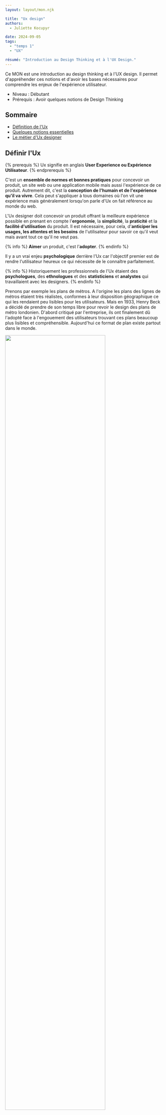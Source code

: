 ```yaml
---
layout: layout/mon.njk

title: "Ux design"
authors:
  - Juliette Kocupyr

date: 2024-09-05
tags: 
  - "temps 1"
  - "UX"

résumé: "Introduction au Design Thinking et à l'UX Design."
---
```


Ce MON est une introduction au design thinking et à l'UX design. Il permet d'appréhender ces notions et d'avoir les bases nécessaires pour comprendre les enjeux de l'expérience utilisateur.

- Niveau : Débutant
- Prérequis : Avoir quelques notions de Design Thinking

## Sommaire

- [Définition de l'Ux](#ux)
- [Quelques notions essentielles](#notions)
- [Le métier d'Ux designer](#metier)

<h2 id=ux> Définir l'Ux</h2>

{% prerequis %}
Ux signifie en anglais **User Experience ou Expérience Utilisateur**.
{% endprerequis %}

C'est un **ensemble de normes et bonnes pratiques** pour concevoir un produit, un site web ou une application mobile mais aussi l'expérience de ce produit. Autrement dit, c'est la **conception de l'humain et de l'expérience qu'il va vivre**. Cela peut s'appliquer à tous domaines où l'on vit une expérience mais généralement lorsqu'on parle d'Ux on fait référence au monde du web.

L'Ux designer doit concevoir un produit offrant la meilleure expérience possible en prenant en compte l'**ergonomie**, la **simplicité**, la **praticité** et la **facilité d'utilisation** du produit. Il est nécessaire, pour cela, d'**anticiper les usages, les attentes et les besoins** de l'utilisateur pour savoir ce qu'il veut mais avant tout ce qu'il ne veut pas.

{% info %}
**Aimer** un produit, c'est l'**adopter**.
{% endinfo %}

Il y a un vrai enjeu **psychologique** derrière l'Ux car l'objectif premier est de rendre l'utilisateur heureux ce qui nécessite de le connaître parfaitement.

{% info %}
Historiquement les professionnels de l'Ux étaient des **psychologues**, des **ethnologues** et des **statisticiens** et **analystes** qui travaillaient avec les designers.
{% endinfo %}

Prenons par exemple les plans de métros. A l'origine les plans des lignes de métros étaient très réalistes, conformes à leur disposition géographique ce qui les rendaient peu lisibles pour les utilisateurs. Mais en 1933, Henry Beck a décidé de prendre de son temps libre pour revoir le design des plans de métro londonien. D'abord critiqué par l'entreprise, ils ont finalement dû l'adopté face à l'engouement des utilisateurs trouvant ces plans beaucoup plus lisibles et compréhensible. Aujourd'hui ce format de plan existe partout dans le monde.

<img src="./image12/plan.webp" width="80%">

Il faut bien différencier l'Ux de l'Ui. L'Ui est l'**user interface ou interface utilisateur**. L'interface est le **point de rencontre** entre la personne et le produit, elle permet l'interaction avec le produit.

En Ux, c'est l'**expérience globale** de l'utilisateur qui compte alors que l'Ui est la partie perceptible, visible. L'Ui est donc la partie émergée de l'iceberg représenté par l'Ux. Si on prend l'exemple d'une voiture, le produit est la voiture et l'utilisateur est le conducteur. L'interface correspond alors à l'intérieur de la voiture et l'expérience est la conduite.

La complexité d'un bon produit est donc de réaliser une interface **visuelle et attractive** tout en restant **simple et efficace**, c'est-à-dire combiner l'Ui et l'Ux.

<img src="./image12/uxui.webp" width="50%">

### L'utilisateur au centre de l'Ux design

L'Ux est une approche centrée sur **l'humain** et ses activités. Tous les choix de design doivent se faire à partir et en fonction des utilisateurs. Steve Krug, un des pères fondateurs de l'Ux design dit qu'*un bon design commence par une bonne compréhension de la psychologie humaine*.

{% attention "**Attention**" %}
Le plus difficile en Ux est de toujours se rappeler qu'on créer pour les autres et non pour soi.
{% endattention %}

Les autres ne sont pas comme nous. Il est primordiale de regarder **son environnement**, les autres, ce qui les dérange ou leur pose problème et ce dont ils ont besoin. Nos goûts personnels ne sont pas ceux des autres.

Un autre point d'attention est de ne pas chercher à plaire à tout le monde. Il est faux de croire qu'une expérience est positive si elle est universelle, qu'elle correspond à tous. Ça serait bien mais dans la réalité c'est souvent un échec car tout le monde est différent.

{% info %}
Une Ux pour tous est une Ux pour personne.
{% endinfo %}

Même pour les grosses applications, des choses plaisent à certains mais pas à d'autres. Par exemple, il a fallu des mois à Facebook pour designer le pouce bleu permettant de liker une publication car l'objectif était de faire un outil qui plaise au plus grand nombre. Le risque dans cette situation est finalement de décevoir beaucoups. Le changement devient alors très compliqué.

### Concevoir un produit simple

Pour satisfaire les utilisateurs, il faut concevoir **un produit simple**. Autrement dit un produit qui requiert peu ou pas d'informations. Il n'a pas besoin d'être expliqué pour être utilisé, on doit comprendre directement à quoi il sert.

L'utilisateur sait immédiatement qui on est, à quoi on sert et ce que c'est. Il n'y a pas besoin de tutoriels qui sont souvent contournés par les utilisateurs.

Plus il y a de fonctionnalités, plus le produit est compliqué ce qui perd en usabilité réduisant l'intérêt du produit. Souvent une Ux doit son succès à une caractéristique déterminante. Par exemple Facebook est devenu incontournable pour son service de messagerie instantannée pour concurrencer Whatsapp.

<h3 id=responsive> L'utilisateur mobile</h3>

Lors de la conception d'une Ux, il est important d'intégrer **la notion de mobilité**. La mobilité concerne le smartphone ou la tablette mais également les utilisateurs de ceux-ci. On se concentre avant tout sur **l'utilisateur qui est mobile** car lui et ses appareils sont mobiles. Joël de Ronsay, futurologue français nous dit qu'*on ne va pas sur internet, on est dans internet*.

L'utilisateur mobile se définit ainsi :

- il se déplace avec son smartphone
- il prend les transports
- il communique en temps réel
- il prend et partage des photos et informations instantanément

Il possède plusieurs applications pour des besoins différents, donc il doit **diviser son temps** entre plusieurs applications mobiles. C'est là que se trouve le premier challenge. Il faut capter l'attention de l'utilisateur sans l'accaparer pour ne pas le distraire dans son déplacement, lorsqu'il marche par exemple. Il ne doit pas devenir un danger pour lui ou les autres.

Il faut ensuite garder à l'esprit que l'utilisateur mobile se sert avant tout de son smartphone. Bien que la version ordinateur d'un site web peut être complexe, il faut donc ne pas négliger **la version mobile**. Pour cela, il faut intégrer l'approche de mobile first.

{% note %}
**Mobile First** : concevoir pour le mobile en premier car la majorité des utilisateurs d'aujourd'hui sont mobiles.
{% endnote %}

 Cette approche permet d'éliminer beaucoup de contrainte dès le début comme la taille de l'écran qui varie entre mobile et ordinateur ou le curseur de l'ordinateur qui devient le pouce de la main sur le mobile. Il est donc nécessaire de penser **responsive** (adapté pour le mobile). L'interaction est la même et elle doit le rester, c'est la disposition qui peut varier. Google punit même les sites non responsives, il ne les remonte pas dans les résultats de recherche, car c'est une caractéristique primordiale pour les utilisateurs.

Le mobile first nécessite donc de prendre en compte de nouvelles contraintes liées à l'appareil mobile : la taille de l'écran, l'autonomie de 24h max, le réseau aléatoire, l'utilisation en mouvement. A ce niveau, on peut déjà créer un produit simple et responsive.

### Intégrer l'approche Design Thinking

<img src="./image12/design.webp" width="50%">

Popularisé par des designers de la Silicon Valley, le design thinking se base sur 5 étapes clés :

- **l'empathie** : se mettre à la place des autres pour comprendre un problème
- **la définition** : définir le problème à résoudre
- **l'idéation** : trouver des solutions créatives
- **le prototype** : choisir la solution adaptée et concevoir une première version
- **le test** : tester le concept puis l'améliorer

L'Ux design, quant à lui, s'articule autour de 3 étapes :

- la recherche utilisateur
- le prototypage
- le test utilisateur

Ces étapes s'intègrent dans la démarche de Design Thinking, qui s'applique à tout le processus de conception et de design. En Ux, l'**empathie** est fondamentale, ça passe par la réalisation de recherches très approfondies et abouties sur l'utilisateur. Le **prototypage** prend en compte les notions d'[usabilité](#usabilite), d'[affordance](#affordance) et de [responsive](#responsive). Enfin, le **test** n'est pas une phase finale mais une routine sous forme de mini-tests très réguliers tout au long du processus.

Contrairement au Design Thinking où les 5 étapes forment une boucle, en Ux l'**itération** se fait sur **le prototype et le test**, qui forment un binôme. Cela permet de valider qu'à chaque étape, on avance dans la bonne direction. Il faut alors partir d'un brouillon très simple pour se rapprocher étape après étape du produit final tel qu'on l'imagine.

**Les outils incontournables :**

- Zoning (croquis) : papier-crayon
- Wireframe (schéma de la répartition du contenu) : Balsamiq, Axure, PowerPoint…
- Mock-up (maquette intégrant la charte graphique) : Sketch, Photoshop, Experience Design…
- Interaction (simulation dynamique du chemin de navigation) : InVison, Experience Design…

#### La recherche utilisateur

La **recherche utilisateur** est essentielle pour bien comprendre les besoins des futurs utilisateurs et offrir un produit qui va plaire à la cible.

Il faut se poser la question qu'est-ce qu'on conçoit et pour qui. Cela touche aux notions de **psychologie** et **sociologie**. On peut par exemple faire de l'**ethnologie**, observation sur le terrain ou de l'**immersion** qui permet de rentrer vraiment dans cette phase de recherche. Si le temps manque, des **solutions numériques** existent comme les sondages. Ça permet de comprendre ce que les utilisateurs veulent et surtout ce qu'ils ne veulent pas.

Quand on veut cibler un utilisateur, on cherche à viser un trait de caractère ou de personnalité mais c'est une erreur. Il vaut mieux viser une activité commune à un grand nombre de personnes.

Une recherche utilisateur pertinente se base sur deux approches. L'approche quantitative, qui passe par des recherches google sur les caractéristiques du public cible et l'approche qualitative par le contact direct avec les utilisateurs sélectionnés.

#### Le prototypage

Lors du prototypage, le **principe du 80/20** permet de se focaliser sur **un produit simple**. Cela signifie que 80% des actions observées sont réalisées en utilisant seulement 20% des fonctionnalités du site.

{% info %}
En Ux, un dessin vaut mille mots.
{% endinfo %}

Les bonnes pratiques du prototypage passent par un modèle **responsive** ou **mobile friendly**. Cela veut dire pas trop d'info sur l'écran, une page claire et lisible, qui navigable avec les doigts et où les éléments de friction qui empêche la fluidité ont été retirés. Il faut donc **placer le contenu là où l'utilisateur s'attend à le trouver**, ce qui simplifie les choses et permet par exemple aux utilisateurs d'utiliser un site dans une langue étrangère grâce aux automatismes de navigation. Le produit doit être construit simplement de façon reconnaissable (les boutons en forme de bouton cliquable, ...).

L'utilisateur mobile a apporté un nouveau concept, **le design pour le pouce**. Ça correspond à la zone qui est facilement accessible avec le pouce sur un smartphone. Il est alors nécessaire d'avoir des éléments de taille adaptée qui soient hiérarchisés, avec des noms explicites pour ne pas avoir à chercher l'information.

<img src="./image12/pouce.webp" width="50%">

#### Le test utilisateur

Tester les prototypes a pour objectif d'**observer les utilisateurs interagir**, de **détecter les problèmes** et de **comprendre ce qui est apprécié** dans le produit. Attention, il ne faut **jamais intervenir**, ni aider le testeur à utiliser le produit lors de ce processus.


{% info %}
On teste le produit et non les personnes.
{% endinfo %}

S'ils ont des difficultés, c'est qu'il y a des choses à retravailler. L'important est de ne pas y mettre d'ego mais plutôt de l'utiliser comme un guide de correction. Pour réaliser les tests utilisateur, il faut être **agile** pour ne pas décourager le client.

Pour mener à bien une séance de test, il faut avant tout **un petit nombre d'utilisateurs** pour pouvoir les observer correctement. **Un facilitateur** est également nécessaire pour animer la séance et qui sait être patient pour être à l'écoute des besoins des utilisateurs. Enfin **une salle avec le confort minimum** pour les bonnes conditions du test. Le but est de comprendre ce que les utilisateurs font avec le produit, il est donc nécessaire de les voir et les entendre. Il faut les faire penser à voix haute.

Un des problèmes que l'on peut facilement rencontrer est justement **le silence** des utilisateurs. Lorsque le silence est présent, le facilitateur ne doit pas intervenir, il doit essayer de faire parler les personnes en posant des questions pour comprendre ce qu'il est en train de faire. Il se peut également qu'un utilisateur soit **bloqué** et demandent de l'aide. Encore une fois, le facilitateur ne doit pas intervenir dans la démarche et l'aider. Il peut en revanche poser des questions pour comprendre ce qui le dérange afin de faire remonter le problème à corriger. Enfin, si un utilisateur s'**énerve** c'est sûrement que quelque chose dans l'application n'est pas adapté. S'il n'est pas adapté à une personne, il se peut que de nombreuses personnes rencontrent ce problème plus tard c'est donc un problème prioritaire. Dans ce cas, le facilitateur doit rester patient et ne pas montrer d'égo, il doit rester à l'écoute et comprendre ce qu'il faut améliorer.

A la fin de la séance de test, il est important de **sélectionner les problèmes à résoudre**. Les problèmes d'usabilité sont prioritaires, tandis que les problèmes de détail ne sont pas à prendre en compte car si un utilisateur préfère par exemple la couleur bleue, ça ne sera pas le cas pour d'autres. Ces problèmes seront à prendre en compte uniquement s'ils remontent énormément de fois au cours des différents tests. Il est impératif de résister à la tentation de rajouter des choses qui compliquent le produit.

Une fois que tous les problèmes sont **notés et priorisés**, il est important de faire un **planning de résolution**. Et une fois les problèmes résolus, une nouvelle phase de test est nécessaire pour permettre d'offrir la meilleure expérience possible.

<h2 id=notions> Quelques notions essentielles</h2>

<h3 id=usabilite> La notion d'usabilité</h3>

{% note %}
**Norme ISO 9241-11 :**
L'usabilité, c'est « le degré selon lequel un produit peut être utilisé, par des utilisateurs identifiés, pour atteindre des buts définis avec efficacité, efficience et satisfaction, dans un contexte d’utilisation spécifié ».
{% endnote %}

Le terme **usabilité** se compose de 'usage' et 'abilité'. C'est la capacité d'un utilisateur à interagir avec un produit, à le prendre en main, comprendre à quoi il sert et comment l'utiliser. L'objectif est d'améliorer l'expérience globale de l'utilisateur en le guidant dans l'utilisation du produit.

Les principes de l'usabilité se définissent par un produit :

- simple
- facile
- utile
- utilisable
- navigable
- accessible
- compréhensible

L'usabilité n'est pas synonyme d'Ux, c'est une **composante** de celle-ci. L'Ux améliore positivement l'expérience en prenant en compte **les émotions** alors que l'usabilité permet à l'utilisateur d'accomplir un certain nombre d'actions de façon simple et rapide.

### Le taux de rétention

Pour mesurer **le succès d'une Ux** on utilise deux types de méthodes. La **méthode qualitative** comme les notes ou commentaires sur les stores d'application et la **méthode quantitative** qui utilisent des données plus parlantes et plus concrètes comme la fidélité des utilisateurs.

Pour cela, on peut mesurer **le taux de rétention** qui correspond au pourcentage d'utilisateurs qui continue d'utiliser une application ou un site plus de trois mois après l'avoir installé et utilisé pour la première fois. Aujourd'hui, les meilleurs taux sont ceux des messageries instantanées comme Facebook (98%) ou Whatsapp (77%) car le côté instantanné augmente la fréquence d'usage, l'utilisateur se rapproche d'un comportement d'addiction.

{% info %}
En moyenne, un taux de rétention lambda est de **11%** et on considère cela comme un succès à partir de **30%**.
{% endinfo %}

### Le persona

Pour déterminer les caractéristiques de l'utilisateur visé, on crée **un profil utilisateur**, appelé persona. C'est un modèle d'utilisateur avec des **caractéristiques précises** déterminant des **cas d'usages**.

Un cas d'usage est l'**ensemble de situations** où l'utilisateur va **interagir** avec le produit, dans lesquelles il en a besoin et comment il l'utilise. Pour faire un persona, il est important d'inclure des choses qui vont décrire des activités de l'utilisateur et non de se centrer uniquement sur des caractéristiques personnelles comme le revenu ou l'âge.

On veut comprendre les besoins d'un utilisateur pour développer une application qui empêche tout **élément de friction** dans le but d'améliorer l'usabilité et de prendre en compte l'utilisateur mobile.

<img src="./image12/persona.webp" width="50%">

Le persona est un outil polyvalent visant à **générer de l'empathie** lors du processus de conception. Il se fait une fois les recherches utilisateurs réalisées. Le format doit être visuel et assez simple et les personnalités marquantes. **Un maximum de 10 persona** permet de se concentrer sur un type de population et de les exploiter au mieux car une Ux ne peut pas être designer pour plair à tous.

<h3 id=affordance> Le principe d'affordance</h3>

Les utilisateurs sont de plus en plus exigeants, **s'habituant aux progrès**. Quand le design progresse, l'utilisateur et sa capacité à comprendre un produit et à interagir avec, progresse aussi. L'utilisateur devient exigeant.

L'affordance ou affordability est la capacité à se permettre de prendre en main un produit, comprendre comment on s'en sert et pourquoi.

{% info %}
C'est la capacité d'un produit à être **en accord avec son temps**.
{% endinfo %}

Si une application est trop en avance sur son temps, cela peut provoquer de la confusion chez l'utilisateur. On parle alors de manque d'affordance. Si l'innovation est calquée sur une précédente, l'utilisateur pourra s'adapter plus facilement. Le but de l'Ux design est alors de fabriquer **non pas un produit futuriste** mais **le meilleur produit pour ses utilisateurs**.

Un exemple plutôt contradictoire est l'Ux de Snapchat. C'est une **exception** rare car elle représente une grosse innovation mais pourtant elle est devenue très populaire. Cela a fonctionné car c'est un produit destiné majoritairement aux jeunes. La plupart des fonctionnalités sont 'cachées', accessibles par des actions adaptées à la jeune génération comme le swipe. Cette combinaison est très bien perçue par la jeunesse. Le fait de partager des astuces d'utilisation entre amis plaît davantage. C'est ce qui fait le succès de cette Ux malgré sa complexité. Aujourd'hui, ce modèle d'application s'est popularisé et pousse les jeunes à devenir plus créatifs (ex TikTok).

#### L'approche "Hook Canvas"

Ce modèle se base sur un cadre conceptuel qui permet d'**accrocher l'utilisateur**. Les designers créent en nous **des habitudes** voire **des automatismes d'usage** de ces applications comme les ouvrir au réveil ou lors de moments de solitude, c'est ce comportement qui fait le succès de ces applications. On parle de relation "haute fréquence".

L'approche du crochet ou modèle de Hook a été développé par Nir EYAL un professeur à l'école de commerce de Stanford. Il suggère que pour être accrocheur, le flow de l'application s'articule autour de **4 phases** auxquelles l'utilisateur va faire face. Ces étapes se suivent et idéalement se répètent en boucle pour créer des habitudes comportementales voire **des addictions**.

1. **L'élément déclencheur**

   L'expérience utilisateur commence par un élément déclencheur. Il peut être interne comme un état psychologique (la peur du manque, la solitude, l'ennui) ou externe par les pubs, les notifications ou les boutons d'appel à l'action.

2. **L'action**

   L'utilisateur doit ensuite passer à l'action. Elle doit être la plus simple possible donc les designers essaient de réduire toutes les frictions, par exemple l'action de scroller. Cela permet d'avoir une récompense instantanée et imprévisible.

3. **La récompense variable**

   L'effet de surprise, de ne pas savoir ce qu'on va trouver en réalisant l'action fascine l'utilisateur, lui donnant envie de revenir. On a par exemple l'espoir de trouver un nouvel article, une photo plus intéressante ou une nouvelle mention j'aime. Les éléments variables poussent alors l'utilisateur à prolonger l'expérience.

4. **L'investissement**

   Plus on utilise une application, plus on y stocke de la valeur en y entrant des données, en s'abonnant à une page, en publiant une photo ou encore en envoyant des messages. On investit dans l'application puis on cherche de nouveau déclencheur, ce qui ramène à l'étape 1.

Pour certains, ce cadre s'apparente à de la **manipulation** car on fait face à un cercle vicieux. Il y a donc **une responsabilité** évidente envers les utilisateurs qu'on accroche, d'où la nécessité de trouver un juste milieu. **L'éthique** de l'Ux designer est donc un enjeu de taille.

<h2 id=metier> Le métier d'Ux designer</h2>

Les **qualités** nécessaires pour un Ux designer sont principalement :

- l'empathie
- la curiosité
- l'humilité
- le travail d'équipe
- la capacité à se déconstruire, à dire je ne sais pas

{% prerequis %}
[Tristan Harris : éthique de l'Ux designer](https://youtu.be/D55ctBYF3AY?si=lSDMO4h1za5Z5Xcm)
{% endprerequis %}

L'éthique de l'Ux designer est un point très sensible, car la conception d'expérience utilisateur n'est pas altruiste mais souvent liée au business. Tristan Harris, designer pour les plus grands groupes comme Apple ou Google, explique lors d'une conférence comment le design peut contribuer à rendre les technologies et les applications mobiles moins intrusives, et donc plus appréciables pour les utilisateurs. Finalement quel rôle l'Ux designer doit adopter face à cette question éthique de l'addiction de l'utilisateur face au modèle économique de l'application.

{% info %}
On passe beaucoup de temps à penser à ce qu'on fait de notre temps.
{% endinfo %}

Le temps semble souvent nous échapper particulièrement lorsqu'on le passe sur certaines applications. Il nous arrive d'ouvrir une application sachant pertinemment qu'on va y perdre 20 min alors qu'on voulait juste lire un message, ou encore rafraîchir nos emails toutes les 15 secondes sans raison particulière. Ce comportement est représentatif de l'addiction.

{% info %}
Aux Etats-Unis l'industrie des machines à sous rapporte plus que le cinéma, les parcs d'attraction et le baseball réunis.
{% endinfo %}

Bien qu'ils ne jouent qu'avec des pièces l'addiction les pousse à jouer encore et encore. On peut faire le même parallèle avec **le téléphone**. Quand on ouvre une application, on attend une récompense. Cela traduit **une vraie dépendance**. On le sait pertinemment mais on ne peut pas s'en défaire. Finalement l'utilisateur se trouve toujours dans un de ces deux états : **connecté mais distrait** ou **déconnecté mais avec le sentiment de rater quelque chose**.

<img src="./image12/addiction.webp" width="50%">

L'éthique de l'Ux designer est de restaurer ce choix. Bien que le modèle économique de beaucoup d'applications vit à travers ce phénomène d'addiction, il est primordial de permettre à l'utilisateur de choisir ce qu'il veut faire de son temps. Ça peut passer par des fonctionnalités supplémentaires comme le mode concentration dans une messagerie instantanée.

{% note %}
Selon une étude de Microsoft, il faut en moyenne **23 minutes** pour se **reconcentrer** sur une tâche et plus on est interrompu plus on s'habitue jusqu'à **s'auto-déconcentrer** toutes les **3,5 minutes**.
{% endnote %}

Partant de ce constat, le statut ne pas déranger ou occupé permet à l'utilisateur de ne pas recevoir de pop-up de messagerie instantannée ou autres notifications, pour ne pas être dérangé dans son travail sauf en cas d'urgence. Ainsi l'utilisateur **reprend le contrôle** sur ses choix et son temps.

Cette pensée implique de mettre **les valeurs humaines au premier plan**. Dans l'économie actuelle, le temps est un facteur clé du succès d'une application. Plus un a d'utilisateur, plus ils passent du temps dessus, mieux c'est. En réalité, il y a différentes échelles de valeur. L'objectif idéal serait de créer **une contribution nette et positive vis-à-vis de l'humanité face à la technologie**. Pour cela, il faudrait mesurer le succès de manière différente. Si on prend l'exemple du bio, l'objectif est de mieux manger, on ne peut pas juste comparer l'aspect financier car c'est une catégorie d'alimentation complètement différente. On met en avant un aspect différent, la qualité de l'alimentation, donc l'échelle de valeur est repensée. On peut appliquer cela à la technologie en redéfinissant les KPIs. Mais cela voudrait dire **redéfinir les valeurs de l'UX design**, sur le même exemple que le serment d'Hippocrate en médecine qui est le fondement de l'éthique du médecin et qui rappelle la responsabilité envers le patient.

Un exemple concret de l'évolution des KPIs en Ux est le **taux de convivialité**. L'entreprise Couchsurfing a créé ce taux permettant de mesurer la réussite du site en se basant sur le bonheur procuré aux gens. Il prend en compte le temps que passe l'utilisateur chez l'hôte qu'il rencontre sur le site moins le temps passé sur le site. Il n'est donc pas basé sur l'addiction de l'utilisateur face au site.

Aujourd'hui l'utilisateur doit **lui-même exiger un changement** pour passer d'un monde frustré par le temps à un monde où le temps est bien utilisé. De plus en plus d'entreprises repense leur produit ou leur façon de l'utiliser suite aux exigences faites par le client.

## Conclusion

L'UX design, ou design de l'expérience utilisateur, est essentiel dans le développement de produits numériques. En se concentrant sur les besoins et les comportements des utilisateurs, il vise à créer des interfaces intuitives et engageantes qui maximisent la satisfaction. Ce processus va au-delà de l'esthétique, intégrant fonctionnalité et accessibilité, pour garantir une interaction fluide avec la technologie. Dans un contexte où les utilisateurs sont de plus en plus exigeants, une bonne expérience utilisateur peut déterminer le succès ou l'échec d'un produit.

L'éthique est également un aspect crucial de l'UX design, car il est impératif de concevoir des expériences qui respectent les utilisateurs et leur temps, évitant ainsi l'addiction numérique. En plaçant les valeurs humaines au centre du processus, les designers ont la responsabilité de créer des produits qui répondent aux attentes des entreprises tout en contribuant à un environnement numérique plus sain. À mesure que la technologie évolue, l'importance d'une expérience utilisateur bien conçue continuera de croître, façonnant l'avenir des interactions humaines avec le numérique.

## Bibliographie

[**MOOC.** UX design : découvrez les fondamentaux !](https://www.my-mooc.com/fr/mooc/decouvrez-les-fondamentaux-ux-design/)

[**Youtube.** Design Thinking - Explications](https://youtu.be/I7pD0U3JUvs?si=brm5xM3ZsI-wZo-K)

[**Youtube.** Le design thinking, c'est quoi](https://www.youtube.com/watch?v=3p4zWmI8rg8)

[**Youtube.** Tristan Harris : éthique de l'Ux designer](https://youtu.be/D55ctBYF3AY?si=lSDMO4h1za5Z5Xcm)

[**Blog Ux.** Différence entre Ux et Ui](https://blog-ux.com/quelle-difference-entre-ux-design-et-ui-design/)

[**Creads.** L'Ux design, qu'est-ce que c'est?](https://www.creads.com/blog/decryptage/tendance-design-graphique/ux-design/)